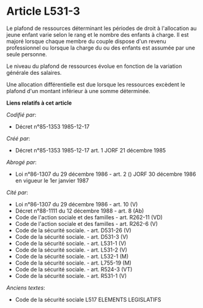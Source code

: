 # Article L531-3

Le plafond de ressources déterminant les périodes de droit à l'allocation au jeune enfant varie selon le rang et le nombre
des enfants à charge. Il est majoré lorsque chaque membre du couple dispose d'un revenu professionnel ou lorsque la charge du
ou des enfants est assumée par une seule personne. 

Le niveau du plafond de ressources évolue en fonction de la variation générale des salaires.

Une allocation différentielle est due lorsque les ressources excèdent le plafond d'un montant inférieur à une somme
déterminée.

**Liens relatifs à cet article**

_Codifié par_:

  - Décret n°85-1353 1985-12-17

_Créé par_:

  - Décret n°85-1353 1985-12-17 art. 1 JORF 21 décembre 1985

_Abrogé par_:

  - Loi n°86-1307 du 29 décembre 1986 - art. 2 () JORF 30 décembre 1986 en vigueur le 1er janvier 1987

_Cité par_:

  - Loi n°86-1307 du 29 décembre 1986 - art. 10 (V)
  - Décret n°88-1111 du 12 décembre 1988 - art. 8 (Ab)
  - Code de l'action sociale et des familles - art. R262-11 (VD)
  - Code de l'action sociale et des familles - art. R262-6 (V)
  - Code de la sécurité sociale. - art. D531-26 (V)
  - Code de la sécurité sociale. - art. D531-3 (V)
  - Code de la sécurité sociale. - art. L531-1 (V)
  - Code de la sécurité sociale. - art. L531-2 (V)
  - Code de la sécurité sociale. - art. L532-1 (M)
  - Code de la sécurité sociale. - art. L755-19 (M)
  - Code de la sécurité sociale. - art. R524-3 (VT)
  - Code de la sécurité sociale. - art. R531-1 (V)

_Anciens textes_:

  - Code de la sécurité sociale L517 ELEMENTS LEGISLATIFS
